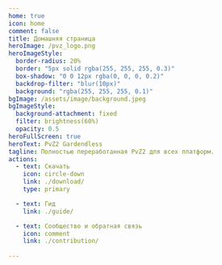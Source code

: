```yaml
---
home: true
icon: home
comment: false
title: Домашняя страница
heroImage: /pvz_logo.png
heroImageStyle:  
  border-radius: 20%
  border: "5px solid rgba(255, 255, 255, 0.3)"
  box-shadow: "0 0 12px rgba(0, 0, 0, 0.2)"
  backdrop-filter: "blur(10px)"
  background: "rgba(255, 255, 255, 0.1)"
bgImage: /assets/image/background.jpeg
bgImageStyle:
  background-attachment: fixed
  filter: brightness(60%)
  opacity: 0.5 
heroFullScreen: true
heroText: PvZ2 Gardendless
tagline: Полностью переработанная PvZ2 для всех платформ.
actions:
  - text: Скачать
    icon: circle-down
    link: ./download/
    type: primary

  - text: Гид
    link: ./guide/

  - text: Сообщество и обратная связь
    icon: comment
    link: ./contribution/
    
---
```


